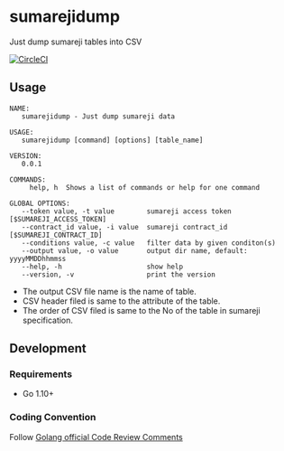 # sumarejidump

Just dump sumareji tables into CSV

[![CircleCI](https://circleci.com/gh/nombre-premier/sumarejidump.svg?style=svg)](https://circleci.com/gh/nombre-premier/sumarejidump)

## Usage

```
NAME:
   sumarejidump - Just dump sumareji data

USAGE:
   sumarejidump [command] [options] [table_name]

VERSION:
   0.0.1

COMMANDS:
     help, h  Shows a list of commands or help for one command

GLOBAL OPTIONS:
   --token value, -t value        sumareji access token [$SUMAREJI_ACCESS_TOKEN]
   --contract_id value, -i value  sumareji contract_id [$SUMAREJI_CONTRACT_ID]
   --conditions value, -c value   filter data by given conditon(s)
   --output value, -o value       output dir name, default: yyyyMMDDhhmmss
   --help, -h                     show help
   --version, -v                  print the version
```

- The output CSV file name is the name of table.
- CSV header filed is same to the attribute of the table.
- The order of CSV filed is same to the No of the table in sumareji specification.

## Development
### Requirements
- Go 1.10+

### Coding Convention
Follow [Golang official Code Review Comments](https://github.com/golang/go/wiki/CodeReviewComments)
